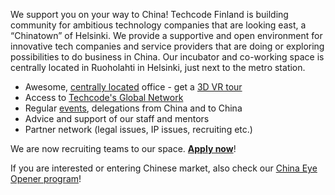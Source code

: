 We support you on your way to China! Techcode Finland is building community for ambitious technology companies that are looking east, a “Chinatown” of Helsinki. We provide a supportive and open environment for innovative tech companies and service providers that are doing or exploring possibilities to do business in China. Our incubator and co-working space is centrally located in Ruoholahti in Helsinki, just next to the metro station.

*   Awesome, [centrally located](#contact) office - get a [3D VR tour](https://my.matterport.com/show/?m=xPpNZKLgY3J)
*   Access to [Techcode's Global Network](http://www.techcode.com/)
*   Regular [events](#events), delegations from China and to China
*   Advice and support of our staff and mentors
*   Partner network (legal issues, IP issues, recruiting etc.)

We are now recruiting teams to our space. [**Apply now**](mailto:finland@techcode.com?subject=Applying%20to%20Techcode)!

If you are interested or entering Chinese market, also check our [China Eye Opener program](#program)!
